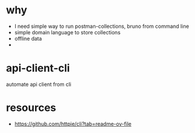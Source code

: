 # why

- I need simple way to run postman-collections, bruno from command line
- simple domain language to store collections
- offline data
- 

# api-client-cli

automate api client from cli

# resources
- https://github.com/httpie/cli?tab=readme-ov-file


